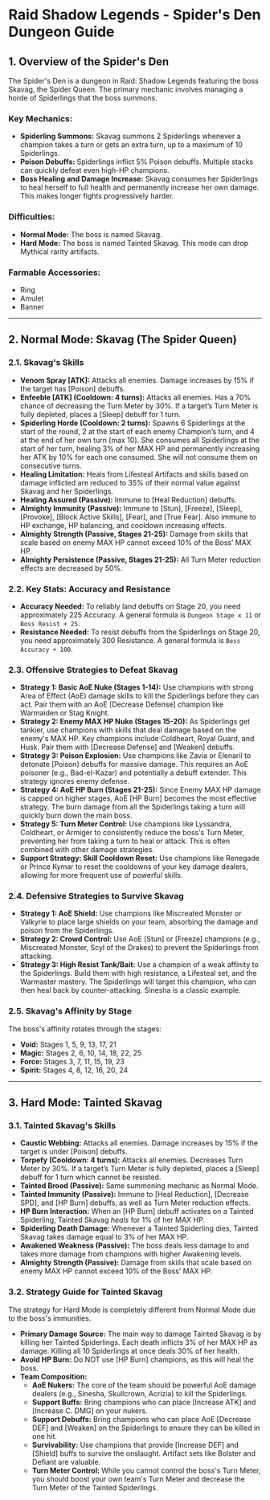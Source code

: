 # Raid Shadow Legends - Spider's Den Dungeon Guide

## 1. Overview of the Spider's Den

The Spider's Den is a dungeon in Raid: Shadow Legends featuring the boss Skavag, the Spider Queen. The primary mechanic involves managing a horde of Spiderlings that the boss summons.

### Key Mechanics:
- **Spiderling Summons:** Skavag summons 2 Spiderlings whenever a champion takes a turn or gets an extra turn, up to a maximum of 10 Spiderlings.
- **Poison Debuffs:** Spiderlings inflict 5% Poison debuffs. Multiple stacks can quickly defeat even high-HP champions.
- **Boss Healing and Damage Increase:** Skavag consumes her Spiderlings to heal herself to full health and permanently increase her own damage. This makes longer fights progressively harder.

### Difficulties:
- **Normal Mode:** The boss is named Skavag.
- **Hard Mode:** The boss is named Tainted Skavag. This mode can drop Mythical rarity artifacts.

### Farmable Accessories:
- Ring
- Amulet
- Banner

---

## 2. Normal Mode: Skavag (The Spider Queen)

### 2.1. Skavag's Skills

*   **Venom Spray [ATK]:** Attacks all enemies. Damage increases by 15% if the target has [Poison] debuffs.
*   **Enfeeble [ATK] (Cooldown: 4 turns):** Attacks all enemies. Has a 70% chance of decreasing the Turn Meter by 30%. If a target’s Turn Meter is fully depleted, places a [Sleep] debuff for 1 turn.
*   **Spiderling Horde (Cooldown: 2 turns):** Spawns 6 Spiderlings at the start of the round, 2 at the start of each enemy Champion’s turn, and 4 at the end of her own turn (max 10). She consumes all Spiderlings at the start of her turn, healing 3% of her MAX HP and permanently increasing her ATK by 10% for each one consumed. She will not consume them on consecutive turns.
*   **Healing Limitation:** Heals from Lifesteal Artifacts and skills based on damage inflicted are reduced to 35% of their normal value against Skavag and her Spiderlings.
*   **Healing Assured (Passive):** Immune to [Heal Reduction] debuffs.
*   **Almighty Immunity (Passive):** Immune to [Stun], [Freeze], [Sleep], [Provoke], [Block Active Skills], [Fear], and [True Fear]. Also immune to HP exchange, HP balancing, and cooldown increasing effects.
*   **Almighty Strength (Passive, Stages 21-25):** Damage from skills that scale based on enemy MAX HP cannot exceed 10% of the Boss’ MAX HP.
*   **Almighty Persistence (Passive, Stages 21-25):** All Turn Meter reduction effects are decreased by 50%.

### 2.2. Key Stats: Accuracy and Resistance

*   **Accuracy Needed:** To reliably land debuffs on Stage 20, you need approximately 225 Accuracy. A general formula is `Dungeon Stage x 11` or `Boss Resist + 25`.
*   **Resistance Needed:** To resist debuffs from the Spiderlings on Stage 20, you need approximately 300 Resistance. A general formula is `Boss Accuracy + 100`.

### 2.3. Offensive Strategies to Defeat Skavag

*   **Strategy 1: Basic AoE Nuke (Stages 1-14):** Use champions with strong Area of Effect (AoE) damage skills to kill the Spiderlings before they can act. Pair them with an AoE [Decrease Defense] champion like Warmaiden or Stag Knight.
*   **Strategy 2: Enemy MAX HP Nuke (Stages 15-20):** As Spiderlings get tankier, use champions with skills that deal damage based on the enemy's MAX HP. Key champions include Coldheart, Royal Guard, and Husk. Pair them with [Decrease Defense] and [Weaken] debuffs.
*   **Strategy 3: Poison Explosion:** Use champions like Zavia or Elenaril to detonate [Poison] debuffs for massive damage. This requires an AoE poisoner (e.g., Bad-el-Kazar) and potentially a debuff extender. This strategy ignores enemy defense.
*   **Strategy 4: AoE HP Burn (Stages 21-25):** Since Enemy MAX HP damage is capped on higher stages, AoE [HP Burn] becomes the most effective strategy. The burn damage from all the Spiderlings taking a turn will quickly burn down the main boss.
*   **Strategy 5: Turn Meter Control:** Use champions like Lyssandra, Coldheart, or Armiger to consistently reduce the boss's Turn Meter, preventing her from taking a turn to heal or attack. This is often combined with other damage strategies.
*   **Support Strategy: Skill Cooldown Reset:** Use champions like Renegade or Prince Kymar to reset the cooldowns of your key damage dealers, allowing for more frequent use of powerful skills.

### 2.4. Defensive Strategies to Survive Skavag

*   **Strategy 1: AoE Shield:** Use champions like Miscreated Monster or Valkyrie to place large shields on your team, absorbing the damage and poison from the Spiderlings.
*   **Strategy 2: Crowd Control:** Use AoE [Stun] or [Freeze] champions (e.g., Miscreated Monster, Scyl of the Drakes) to prevent the Spiderlings from attacking.
*   **Strategy 3: High Resist Tank/Bait:** Use a champion of a weak affinity to the Spiderlings. Build them with high resistance, a Lifesteal set, and the Warmaster mastery. The Spiderlings will target this champion, who can then heal back by counter-attacking. Sinesha is a classic example.

### 2.5. Skavag's Affinity by Stage

The boss's affinity rotates through the stages:
*   **Void:** Stages 1, 5, 9, 13, 17, 21
*   **Magic:** Stages 2, 6, 10, 14, 18, 22, 25
*   **Force:** Stages 3, 7, 11, 15, 19, 23
*   **Spirit:** Stages 4, 8, 12, 16, 20, 24

---

## 3. Hard Mode: Tainted Skavag

### 3.1. Tainted Skavag's Skills

*   **Caustic Webbing:** Attacks all enemies. Damage increases by 15% if the target is under [Poison] debuffs.
*   **Torpefy (Cooldown: 4 turns):** Attacks all enemies. Decreases Turn Meter by 30%. If a target’s Turn Meter is fully depleted, places a [Sleep] debuff for 1 turn which cannot be resisted.
*   **Tainted Brood (Passive):** Same summoning mechanic as Normal Mode.
*   **Tainted Immunity (Passive):** Immune to [Heal Reduction], [Decrease SPD], and [HP Burn] debuffs, as well as Turn Meter reduction effects.
*   **HP Burn Interaction:** When an [HP Burn] debuff activates on a Tainted Spiderling, Tainted Skavag *heals* for 1% of her MAX HP.
*   **Spiderling Death Damage:** Whenever a Tainted Spiderling dies, Tainted Skavag takes damage equal to 3% of her MAX HP.
*   **Awakened Weakness (Passive):** The boss deals less damage to and takes more damage from champions with higher Awakening levels.
*   **Almighty Strength (Passive):** Damage from skills that scale based on enemy MAX HP cannot exceed 10% of the Boss’ MAX HP.

### 3.2. Strategy Guide for Tainted Skavag

The strategy for Hard Mode is completely different from Normal Mode due to the boss's immunities.

*   **Primary Damage Source:** The main way to damage Tainted Skavag is by killing her Tainted Spiderlings. Each death inflicts 3% of her MAX HP as damage. Killing all 10 Spiderlings at once deals 30% of her health.
*   **Avoid HP Burn:** Do NOT use [HP Burn] champions, as this will heal the boss.
*   **Team Composition:**
    *   **AoE Nukers:** The core of the team should be powerful AoE damage dealers (e.g., Sinesha, Skullcrown, Acrizia) to kill the Spiderlings.
    *   **Support Buffs:** Bring champions who can place [Increase ATK] and [Increase C. DMG] on your nukers.
    *   **Support Debuffs:** Bring champions who can place AoE [Decrease DEF] and [Weaken] on the Spiderlings to ensure they can be killed in one hit.
    *   **Survivability:** Use champions that provide [Increase DEF] and [Shield] buffs to survive the onslaught. Artifact sets like Bolster and Defiant are valuable.
    *   **Turn Meter Control:** While you cannot control the boss's Turn Meter, you should boost your own team's Turn Meter and decrease the Turn Meter of the Tainted Spiderlings.